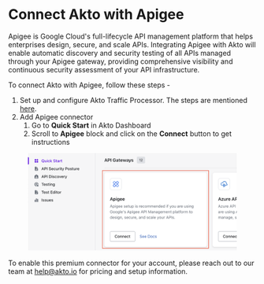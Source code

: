 # Connect Akto with Apigee

Apigee is Google Cloud's full-lifecycle API management platform that helps enterprises design, secure, and scale APIs. Integrating Apigee with Akto will enable automatic discovery and security testing of all APIs managed through your Apigee gateway, providing comprehensive visibility and continuous security assessment of your API infrastructure.

To connect Akto with Apigee, follow these steps -

1. Set up and configure Akto Traffic Processor. The steps are mentioned [here](https://docs.akto.io/getting-started/traffic-processor/hybrid-saas).
2. Add Apigee connector
   1. Go to **Quick Start** in Akto Dashboard
   2. Scroll to **Apigee** block and click on the **Connect** button to get instructions

<figure><img src="../../.gitbook/assets/image (4) (1) (1) (1) (1).png" alt=""><figcaption></figcaption></figure>

To enable this premium connector for your account, please reach out to our team at [help@akto.io](mailto:help@akto.io) for pricing and setup information.
